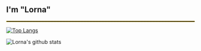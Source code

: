 <h2 style="width: auto;">I'm "Lorna"</h2>
<hr style="border: 1px dotted #ffcc00;">

<!--<img src="https://media.giphy.com/media/RmED3j060TfJBRG1MH/giphy.gif" alt="Glitch_Lorna" style="align:center;">-->

<!--
**Haldgerd/Haldgerd** is a ✨ _special_ ✨ repository because its `README.md` (this file) appears on your GitHub profile.

Here are some ideas to get you started:

- 🔭 I’m currently working on ...
- 🌱 I’m currently learning ...
- 👯 I’m looking to collaborate on ...
- 🤔 I’m looking for help with ...
- 💬 Ask me about ...
- 📫 How to reach me: ...
- 😄 Pronouns: ...
- ⚡ Fun fact: ...
-->

[![Top Langs](https://github-readme-stats.vercel.app/api/top-langs/?username=Haldgerd&layout=compact&title_color=fff&icon_color=fff&text_color=9f9f9f&bg_color=151515)](https://github.com/Haldgerd/github-readme-stats)

![Lorna's github stats](https://github-readme-stats.vercel.app/api?username=Haldgerd&show_icons=true&theme=radical)
